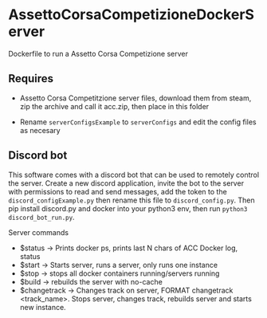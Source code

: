 # AssettoCorsaCompetizioneDockerServer
Dockerfile to run a Assetto Corsa Competizione server

## Requires
* Assetto Corsa Competitzione server files, download them 
from steam, zip the archive and call it acc.zip, then place in this folder

* Rename `serverConfigsExample` to `serverConfigs` and edit the config files as necesary

## Discord bot

This software comes with a discord bot that can be used to 
remotely control the server. 
Create a new discord application, invite the bot to the server
with permissions to read and send messages, add the token to the 
`discord_configExample.py` then rename this file to `discord_config.py`. 
Then pip install discord.py and docker into your python3 env, 
then run `python3 discord_bot_run.py`. 

Server commands

* $status <n> -> Prints docker ps, prints last N chars of ACC Docker log, status <n>
* $start -> Starts server, runs a server, only runs one instance
* $stop  -> stops all docker containers running/servers running
* $build -> rebuilds the server with no-cache
* $changetrack <trackname> -> Changes track on server, FORMAT changetrack <track_name>. Stops server, changes track, rebuilds server and starts new instance.


